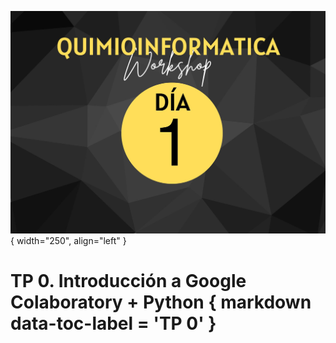 ![Image](img/banner.jpg){ width="250", align="left" }

# **TP 0**. Introducción a Google Colaboratory + Python { markdown data-toc-label = 'TP 0' }


<!--
[:fontawesome-solid-download: Materiales](https://drive.google.com/file/d/19WCbTgcwuJoK4pSrt-BpUM2INV4FZCRG/view?usp=sharing){ .md-button .md-button--primary }
Este es el botón para decargar materiales, en (#) hay que agregar el link correspondiente
--->
